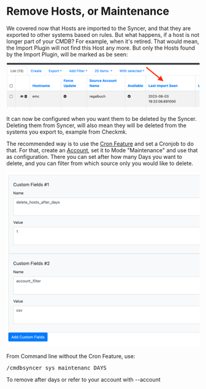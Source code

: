 # Remove Hosts, or Maintenance
We covered now that Hosts are imported to the Syncer, and that they are exported to other systems based on rules.  But what happens, if a host is not longer part of your CMDB? For example, when it's retired.  That would mean, the Import Plugin will not find this Host any more.
But only the Hosts found by the Import Plugin, will be marked as be seen:


![](img/host_last_seen.png)

It can now be configured when you want them to be deleted by the Syncer. Deleting them from Syncer, will also mean they will be deleted from the systems you export to, example from Checkmk.

The recommended way is to use the [Cron Feature](cron.md) and set a Cronjob to do that.
For that, create an [Account](accounts.md), set it to Mode "Maintenance" and use that as configuration. There you can set after how many Days you want to delete, and you can filter from which source only you would like to delete.

![](img/maintenance_account.png)


From Command line without the Cron Feature, use:

<pre>
/cmdbsyncer sys maintenanc DAYS
</pre>

To remove after days or refer to your account with --account
